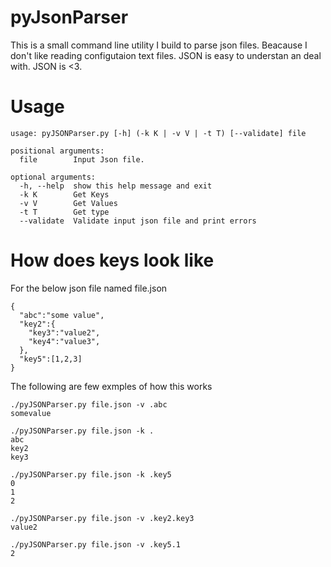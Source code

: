 # pyJsonParser

This is a small command line utility I build to parse json files. Beacause I don't like reading configutaion text files. 
JSON is easy to understan an deal with. JSON is <3.

# Usage
```
usage: pyJSONParser.py [-h] (-k K | -v V | -t T) [--validate] file

positional arguments:
  file        Input Json file.

optional arguments:
  -h, --help  show this help message and exit
  -k K        Get Keys
  -v V        Get Values
  -t T        Get type
  --validate  Validate input json file and print errors
```

# How does keys look like

For the below json file named file.json
```
{
  "abc":"some value",
  "key2":{
    "key3":"value2",
    "key4":"value3",
  },
  "key5":[1,2,3]
}
```
The following are few exmples of how this works
```
./pyJSONParser.py file.json -v .abc 
somevalue

./pyJSONParser.py file.json -k .
abc
key2
key3

./pyJSONParser.py file.json -k .key5
0
1
2

./pyJSONParser.py file.json -v .key2.key3
value2

./pyJSONParser.py file.json -v .key5.1
2
```
